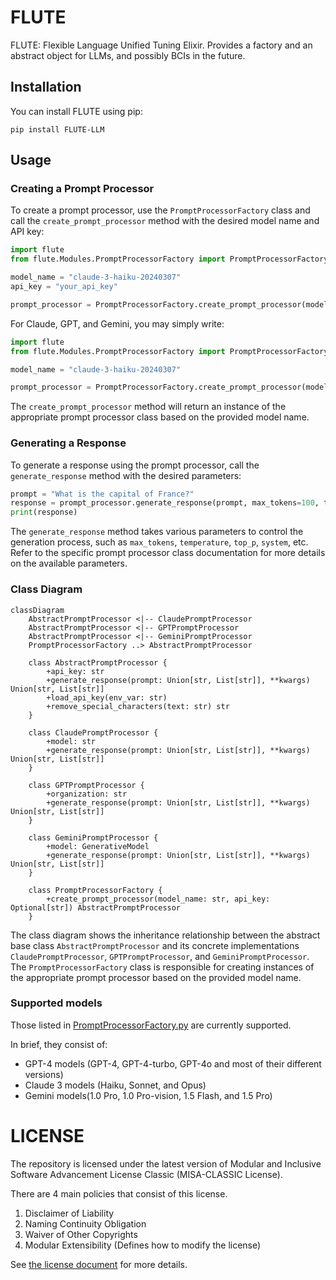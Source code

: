 # FLUTE
FLUTE: Flexible Language Unified Tuning Elixir. Provides a factory and an abstract object for LLMs, and possibly BCIs in the future.

## Installation

You can install FLUTE using pip:
```
pip install FLUTE-LLM
```

## Usage

### Creating a Prompt Processor

To create a prompt processor, use the `PromptProcessorFactory` class and call the `create_prompt_processor` method with the desired model name and API key:

```python
import flute
from flute.Modules.PromptProcessorFactory import PromptProcessorFactory

model_name = "claude-3-haiku-20240307"
api_key = "your_api_key"

prompt_processor = PromptProcessorFactory.create_prompt_processor(model_name, api_key)
```

For Claude, GPT, and Gemini, you may simply write:
```python
import flute
from flute.Modules.PromptProcessorFactory import PromptProcessorFactory

model_name = "claude-3-haiku-20240307"

prompt_processor = PromptProcessorFactory.create_prompt_processor(model_name)
```

The `create_prompt_processor` method will return an instance of the appropriate prompt processor class based on the provided model name.

### Generating a Response

To generate a response using the prompt processor, call the `generate_response` method with the desired parameters:

```python
prompt = "What is the capital of France?"
response = prompt_processor.generate_response(prompt, max_tokens=100, temperature=0.8)
print(response)
```

The `generate_response` method takes various parameters to control the generation process, such as `max_tokens`, `temperature`, `top_p`, `system`, etc. Refer to the specific prompt processor class documentation for more details on the available parameters.

### Class Diagram

```mermaid
classDiagram
    AbstractPromptProcessor <|-- ClaudePromptProcessor
    AbstractPromptProcessor <|-- GPTPromptProcessor
    AbstractPromptProcessor <|-- GeminiPromptProcessor
    PromptProcessorFactory ..> AbstractPromptProcessor

    class AbstractPromptProcessor {
        +api_key: str
        +generate_response(prompt: Union[str, List[str]], **kwargs) Union[str, List[str]]
        +load_api_key(env_var: str)
        +remove_special_characters(text: str) str
    }

    class ClaudePromptProcessor {
        +model: str
        +generate_response(prompt: Union[str, List[str]], **kwargs) Union[str, List[str]]
    }

    class GPTPromptProcessor {
        +organization: str
        +generate_response(prompt: Union[str, List[str]], **kwargs) Union[str, List[str]]
    }

    class GeminiPromptProcessor {
        +model: GenerativeModel
        +generate_response(prompt: Union[str, List[str]], **kwargs) Union[str, List[str]]
    }

    class PromptProcessorFactory {
        +create_prompt_processor(model_name: str, api_key: Optional[str]) AbstractPromptProcessor
    }
```

The class diagram shows the inheritance relationship between the abstract base class `AbstractPromptProcessor` and its concrete implementations `ClaudePromptProcessor`, `GPTPromptProcessor`, and `GeminiPromptProcessor`. The `PromptProcessorFactory` class is responsible for creating instances of the appropriate prompt processor based on the provided model name.

### Supported models
Those listed in [PromptProcessorFactory.py](/flute/Modules/PromptProcessorFactory.py) are currently supported.

In brief, they consist of:
- GPT-4 models (GPT-4, GPT-4-turbo, GPT-4o and most of their different versions)
- Claude 3 models (Haiku, Sonnet, and Opus)
- Gemini models(1.0 Pro, 1.0 Pro-vision, 1.5 Flash, and 1.5 Pro)

# LICENSE
The repository is licensed under the latest version of Modular and Inclusive Software Advancement License Classic (MISA-CLASSIC License).

There are 4 main policies that consist of this license.
1. Disclaimer of Liability
2. Naming Continuity Obligation
3. Waiver of Other Copyrights
4. Modular Extensibility (Defines how to modify the license)

See [the license document](https://github.com/ThePioneerJP/MISA-license-framework/blob/main/MISA-CLASSIC.md) for more details.